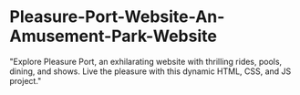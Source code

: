 # Pleasure-Port-Website-An-Amusement-Park-Website
"Explore Pleasure Port, an exhilarating website with thrilling rides, pools, dining, and shows. Live the pleasure with this dynamic HTML, CSS, and JS project."
